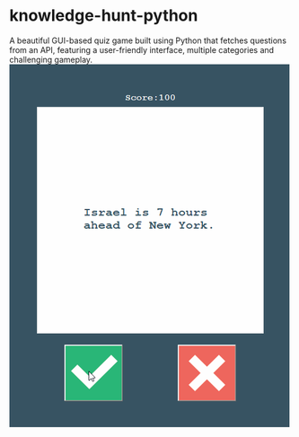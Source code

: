 # knowledge-hunt-python
A beautiful GUI-based quiz game built using Python that fetches questions from an API, featuring a user-friendly interface, multiple categories and challenging gameplay.
![](https://github.com/Harinder441/knowledge-hunt-python/blob/main/project2.gif)
